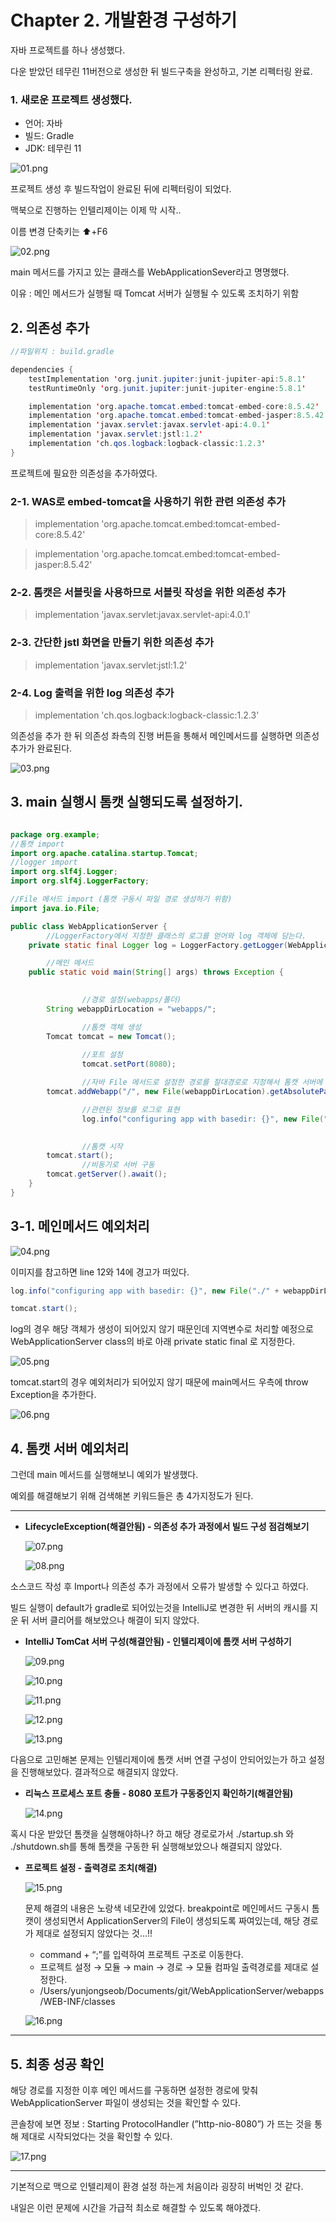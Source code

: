 # Chapter 2. 개발환경 구성하기

자바 프로젝트를 하나 생성했다. 

다운 받았던 테무린 11버전으로 생성한 뒤 빌드구축을 완성하고, 기본 리펙터링 완료.

### 1. 새로운 프로젝트 생성했다.

- 언어: 자바
- 빌드: Gradle
- JDK: 테무린 11

![01.png](./Image/01.png)

프로젝트 생성 후 빌드작업이 완료된 뒤에 리펙터링이 되었다.

맥북으로 진행하는 인텔리제이는 이제 막 시작..

이름 변경 단축키는 ⬆️+F6

![02.png](./Image/02.png)

main 메서드를 가지고 있는 클래스를 WebApplicationSever라고 명명했다.

이유 : 메인 메서드가 실행될 때 Tomcat 서버가 실행될 수 있도록 조치하기 위함

## 2. 의존성 추가

```java
//파일위치 : build.gradle

dependencies {
    testImplementation 'org.junit.jupiter:junit-jupiter-api:5.8.1'
    testRuntimeOnly 'org.junit.jupiter:junit-jupiter-engine:5.8.1'

    implementation 'org.apache.tomcat.embed:tomcat-embed-core:8.5.42'
    implementation 'org.apache.tomcat.embed:tomcat-embed-jasper:8.5.42'
    implementation 'javax.servlet:javax.servlet-api:4.0.1'
    implementation 'javax.servlet:jstl:1.2'
    implementation 'ch.qos.logback:logback-classic:1.2.3'
}
```

프로젝트에 필요한 의존성을 추가하였다.

### 2-1. WAS로 embed-tomcat을 사용하기 위한 관련 의존성 추가

> implementation 'org.apache.tomcat.embed:tomcat-embed-core:8.5.42'
> 

> implementation 'org.apache.tomcat.embed:tomcat-embed-jasper:8.5.42'
> 

### 2-2. 톰캣은 서블릿을 사용하므로 서블릿 작성을 위한 의존성 추가

> implementation 'javax.servlet:javax.servlet-api:4.0.1'
> 

### 2-3. 간단한 jstl 화면을 만들기 위한 의존성 추가

> implementation 'javax.servlet:jstl:1.2'
> 

### 2-4. Log 출력을 위한 log 의존성 추가

> implementation 'ch.qos.logback:logback-classic:1.2.3'
> 

의존성을 추가 한 뒤 의존성 좌측의 진행 버튼을 통해서 메인메서드를 실행하면 의존성 추가가 완료된다.

![03.png](./Image/03.png)

## 3. main 실행시 톰캣 실행되도록 설정하기.

```java

package org.example;
//톰캣 import
import org.apache.catalina.startup.Tomcat;
//logger import
import org.slf4j.Logger;
import org.slf4j.LoggerFactory;

//File 메서드 import (톰캣 구동시 파일 경로 생성하기 위함)
import java.io.File;

public class WebApplicationServer {
		//LoggerFactory에서 지정한 클래스의 로그를 얻어와 log 객체에 담는다.
    private static final Logger log = LoggerFactory.getLogger(WebApplicationServer.class);

		//메인 메서드
    public static void main(String[] args) throws Exception {
				

				//경로 설정(webapps/폴더)
        String webappDirLocation = "webapps/";

				//톰캣 객체 생성
        Tomcat tomcat = new Tomcat();
        
				//포트 설정
				tomcat.setPort(8080);

				//자바 File 메서드로 설정한 경로를 절대경로로 지정해서 톰캣 서버에 추가함
        tomcat.addWebapp("/", new File(webappDirLocation).getAbsolutePath());

				//관련된 정보를 로그로 표현
				log.info("configuring app with basedir: {}", new File("./" + webappDirLocation).getAbsolutePath());
				

				//톰캣 시작
        tomcat.start();
				//비동기로 서버 구동
        tomcat.getServer().await();
    }
}
```

## 3-1. 메인메서드 예외처리

![04.png](./Image/04.png)

이미지를 참고하면 line 12와 14에 경고가 떠있다.

```java
log.info("configuring app with basedir: {}", new File("./" + webappDirLocation).getAbsolutePath());

tomcat.start();
```

log의 경우 해당 객체가 생성이 되어있지 않기 때문인데 지역변수로 처리할 예정으로 WebApplicationServer class의 바로 아래 private static final 로 지정한다.

![05.png](./Image/05.png)

tomcat.start의 경우 예외처리가 되어있지 않기 때문에 main메서드 우측에 throw Exception을 추가한다.

![06.png](./Image/06.png)

## 4. 톰캣 서버 예외처리

그런데 main 메서드를 실행해보니 예외가 발생했다.

예외를 해결해보기 위해 검색해본 키워드들은 총 4가지정도가 된다. 

---

- ****LifecycleException(해결안됨) - 의존성 추가 과정에서 빌드 구성 점검해보기****
    
    ![07.png](./Image/07.png)
    
    ![08.png](./Image/08.png)
    

소스코드 작성 후 Import나 의존성 추가 과정에서 오류가 발생할 수 있다고 하였다. 

빌드 실행이 default가 gradle로 되어있는것을 IntelliJ로 변경한 뒤 서버의 캐시를 지운 뒤 서버 클리어를 해보았으나 해결이 되지 않았다.

- **IntelliJ TomCat 서버 구성(해결안됨) - 인텔리제이에 톰캣 서버 구성하기**
    
    ![09.png](./Image/09.png)
    
    ![10.png](./Image/10.png)
    
    ![11.png](./Image/11.png)
    
    ![12.png](./Image/12.png)
    
    ![13.png](./Image/13.png)
    

다음으로 고민해본 문제는 인텔리제이에 톰캣 서버 연결 구성이 안되어있는가 하고 설정을 진행해보았다. 결과적으로 해결되지 않았다.

- **리눅스 프로세스 포트 충돌 - 8080 포트가 구동중인지 확인하기(해결안됨)**
    
    ![14.png](./Image/14.png)
    

혹시 다운 받았던 톰캣을 실행해야하나? 하고 해당 경로로가서 ./startup.sh 와 ./shutdown.sh를 통해 톰캣을 구동한 뒤 실행해보았으나 해결되지 않았다.

- **프로젝트 설정 - 출력경로 조치(해결)**
    
    
    ![15.png](./Image/15.png)
    
    문제 해결의 내용은 노랑색 네모칸에 있었다. breakpoint로 메인메서드 구동시 톰캣이 생성되면서 ApplicationServer의 File이 생성되도록 짜여있는데, 해당 경로가 제대로 설정되지 않았다는 것…!!
    
    - command + “;”를 입력하여 프로젝트 구조로 이동한다.
    - 프로젝트 설정 → 모듈 → main  → 경로 → 모듈 컴파일 출력경로를 제대로 설정한다.
    - /Users/yunjongseob/Documents/git/WebApplicationServer/webapps/WEB-INF/classes
    
    ![16.png](./Image/16.png)
    

---

## 5. 최종 성공 확인

해당 경로를 지정한 이후 메인 메서드를 구동하면 설정한 경로에 맞춰 WebApplicationServer 파일이 생성되는 것을 확인할 수 있다. 

콘솔창에 보면 정보 : Starting ProtocolHandler (”http-nio-8080”) 가 뜨는 것을 통해 제대로 시작되었다는 것을 확인할 수 있다.

![17.png](./Image/17.png)

---

기본적으로 맥으로 인텔리제이 환경 설정 하는게 처음이라 굉장히 버벅인 것 같다.

내일은 이런 문제에 시간을 가급적 최소로 해결할 수 있도록 해야겠다.